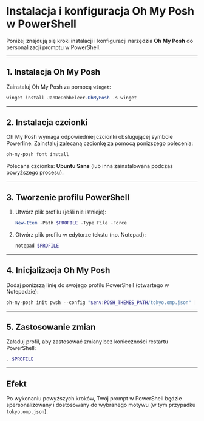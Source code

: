 # Instalacja i konfiguracja Oh My Posh w PowerShell

Poniżej znajdują się kroki instalacji i konfiguracji narzędzia **Oh My Posh** do personalizacji promptu w PowerShell.

---

## 1. Instalacja Oh My Posh

Zainstaluj Oh My Posh za pomocą `winget`:
```powershell
winget install JanDeDobbeleer.OhMyPosh -s winget
```

---

## 2. Instalacja czcionki

Oh My Posh wymaga odpowiedniej czcionki obsługującej symbole Powerline. Zainstaluj zalecaną czcionkę za pomocą poniższego polecenia:
```powershell
oh-my-posh font install
```

Polecana czcionka: **Ubuntu Sans** (lub inna zainstalowana podczas powyższego procesu).

---

## 3. Tworzenie profilu PowerShell

1. Utwórz plik profilu (jeśli nie istnieje):
   ```powershell
   New-Item -Path $PROFILE -Type File -Force
   ```

2. Otwórz plik profilu w edytorze tekstu (np. Notepad):
   ```powershell
   notepad $PROFILE
   ```

---

## 4. Inicjalizacja Oh My Posh

Dodaj poniższą linię do swojego profilu PowerShell (otwartego w Notepadzie):
```powershell
oh-my-posh init pwsh --config "$env:POSH_THEMES_PATH/tokyo.omp.json" | Invoke-Expression
```

---

## 5. Zastosowanie zmian

Załaduj profil, aby zastosować zmiany bez konieczności restartu PowerShell:
```powershell
. $PROFILE
```

---

## Efekt

Po wykonaniu powyższych kroków, Twój prompt w PowerShell będzie spersonalizowany i dostosowany do wybranego motywu (w tym przypadku `tokyo.omp.json`).
